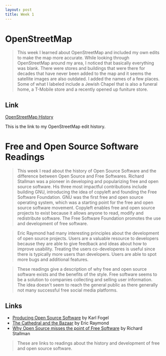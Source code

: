 ```yaml
---
layout: post
title: Week 1
---
```


# OpenStreetMap
 > This week I learned about OpenStreetMap and included my own edits to make the map more accurate. While looking
 > through OpenStreetMap around my area, I noticed that basically everything was blank. There were stores and buildings
 > that were there for decades that have never been added to the map and it seems the satellite images are also 
 > outdated. I added the names of a few places. Some of what I labeled include a Jewish Chapel that is also a funeral home,
 > a T-Mobile store and a recently opened up funiture store. 
  
## Link
  [OpenStreetMap History](https://www.openstreetmap.org/user/Jimmyzs/history)
   
  This is the link to my OpenStreetMap edit history.
  
# Free and Open Source Software Readings
 > This week I read about the history of Open Source Software and the difference between Open Source and Free Softwares.
 > Richard Stallman was a pioneer in developing and popularizing free and open source software. His three most impactful
 > contributions include building GNU, introducing the idea of copyleft and founding the Free Software Foundation.
 > GNU was the first free and open source operating system, which was a starting point for the free and open source
 > software movement. Copyleft enables free and open source projects to exist because it allows anyone to read, modify
 > and redistribute software. The Free Software Foundation promotes the use and development of free software.
 
 > Eric Raymond had many interesting principles about the development of open source projects. Users are a valuable
 > resource to developers because they are able to give feedback and ideas about how to improve usability.
 > Treating the users co-developeres is useful since there is typically more users than developers. Users are
 > able to spot more bugs and additional features.
 
 > These readings give a description of why free and open source software exists and the benefits of the style.
 > Free software seems to be a solution to companies collecting and selling user information. The idea doesn't
 > seem to reach the general public as there generally not many successful free social media platforms.
  
## Links
 * [Producing Open Source Software](https://producingoss.com/) by Karl Fogel
 * [The Cathedral and the Bazaar](http://www.catb.org/~esr/writings/cathedral-bazaar/cathedral-bazaar/index.html) by Eric Raymond
 * [Why Open Source misses the point of Free Software](https://www.gnu.org/philosophy/open-source-misses-the-point.html) by Richard Stallman
  
 > These are links to readings about the history and development of free and open source software.
